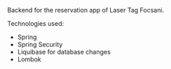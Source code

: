 Backend for the reservation app of Laser Tag Focsani.

Technologies used: 
* Spring
* Spring Security
* Liquibase for database changes
* Lombok
